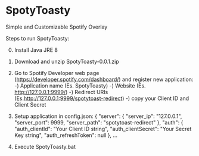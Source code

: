 # SpotyToasty
Simple and Customizable Spotify Overlay

Steps to run SpotyToasty:

0) Install Java JRE 8

1) Download and unzip SpotyToasty-0.0.1.zip

2) Go to Spotify Developer web page (https://developer.spotify.com/dashboard/) and register new application:
  -) Application name (Es. SpotyToasty)
  -) Website (Es. http://127.0.0.1:9999/)
  -) Redirect URIs (Es.http://127.0.0.1:9999/spotytoast-redirect)
  -) copy your Client ID and Client Secret

3) Setup application in config.json:
{
  "server": {
		"server_ip": "127.0.0.1",
		"server_port": 9999,
		"server_path": "spotytoast-redirect"
	},
	"auth": {
		"auth_clientId": "Your Client ID string",
		"auth_clientSecret": "Your Secret Key string",
		"auth_refreshToken": null
	},
  ...
  
4) Execute SpotyToasty.bat



